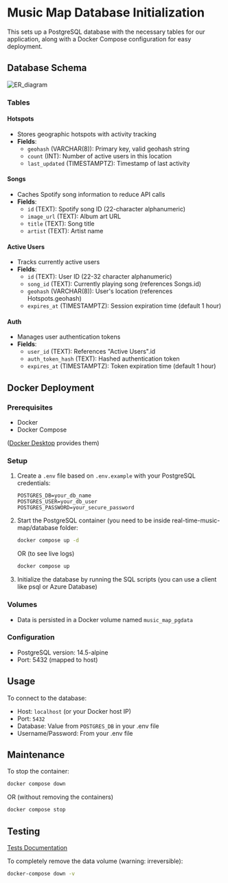 # Music Map Database Initialization

This sets up a PostgreSQL database with the necessary tables for our application, along with a Docker Compose configuration for easy deployment.

## Database Schema
![ER_diagram](https://github.com/user-attachments/assets/454880f0-5374-405a-83be-d47537eddf0a)

### Tables

#### Hotspots
- Stores geographic hotspots with activity tracking
- **Fields**:
  - `geohash` (VARCHAR(8)): Primary key, valid geohash string
  - `count` (INT): Number of active users in this location
  - `last_updated` (TIMESTAMPTZ): Timestamp of last activity

#### Songs
- Caches Spotify song information to reduce API calls
- **Fields**:
  - `id` (TEXT): Spotify song ID (22-character alphanumeric)
  - `image_url` (TEXT): Album art URL
  - `title` (TEXT): Song title
  - `artist` (TEXT): Artist name

#### Active Users
- Tracks currently active users
- **Fields**:
  - `id` (TEXT): User ID (22-32 character alphanumeric)
  - `song_id` (TEXT): Currently playing song (references Songs.id)
  - `geohash` (VARCHAR(8)): User's location (references Hotspots.geohash)
  - `expires_at` (TIMESTAMPTZ): Session expiration time (default 1 hour)

#### Auth
- Manages user authentication tokens
- **Fields**:
  - `user_id` (TEXT): References "Active Users".id
  - `auth_token_hash` (TEXT): Hashed authentication token
  - `expires_at` (TIMESTAMPTZ): Token expiration time (default 1 hour)

## Docker Deployment

### Prerequisites
- Docker
- Docker Compose

([Docker Desktop](https://www.docker.com/products/docker-desktop/) provides them)


### Setup

1. Create a `.env` file based on `.env.example` with your PostgreSQL credentials:
   ```
   POSTGRES_DB=your_db_name
   POSTGRES_USER=your_db_user
   POSTGRES_PASSWORD=your_secure_password
   ```

2. Start the PostgreSQL container (you need to be inside real-time-music-map/database folder:
   ```bash
   docker compose up -d
   ```

   OR (to see live logs)
   ```bash
   docker compose up
   ```

3. Initialize the database by running the SQL scripts (you can use a client like psql or Azure Database)

### Volumes
- Data is persisted in a Docker volume named `music_map_pgdata`

### Configuration
- PostgreSQL version: 14.5-alpine
- Port: 5432 (mapped to host)

## Usage

To connect to the database:
- Host: `localhost` (or your Docker host IP)
- Port: `5432`
- Database: Value from `POSTGRES_DB` in your .env file
- Username/Password: From your .env file

## Maintenance

To stop the container:
```bash
docker compose down
```
OR (without removing the containers)
```bash
docker compose stop
```

## Testing
[Tests Documentation](/database/tests/README.md)

To completely remove the data volume (warning: irreversible):
```bash
docker-compose down -v
```
